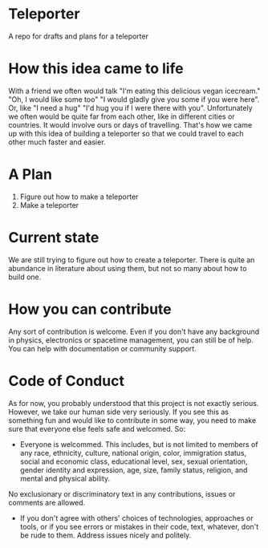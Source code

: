 # Teleporter
A repo for drafts and plans for a teleporter

# How this idea came to life
With a friend we often would talk "I'm eating this delicious vegan icecream." "Oh, I would like some too" "I would gladly give you some if you were here". 
Or, like "I need a hug" "I'd hug you if I were there with you". 
Unfortunately we often would be quite far from each other, like in different cities or countries. It would involve ours or days of travelling. 
That's how we came up with this idea of building a teleporter so that we could travel to each other much faster and easier.

# A Plan
1. Figure out how to make a teleporter
2. Make a teleporter

# Current state
We are still trying to figure out how to create a teleporter. There is quite an abundance in literature about using them, but not so many about how to build one. 

# How you can contribute
Any sort of contribution is welcome. Even if you don't have any background in physics, electronics or spacetime management, you can still be of help. You can help with documentation or community support. 

# Code of Conduct
As for now, you probably understood that this project is not exactly serious. However, we take our human side very seriously. If you see this as something fun and would like to contribute in some way, you need to make sure that everyone else feels safe and welcomed. So:
* Everyone is welcommed. This includes, but is not limited to members of any race, ethnicity, culture, national origin, color, immigration status, social and economic class, educational level, sex, sexual orientation, gender identity and expression, age, size, family status, religion, and mental and physical ability.

No exclusionary or discriminatory text in any contributions, issues or comments are allowed. 

* If you don't agree with others' choices of technologies, approaches or tools, or if you see errors or mistakes in their code, text, whatever, don't be rude to them. Address issues nicely and politely.
